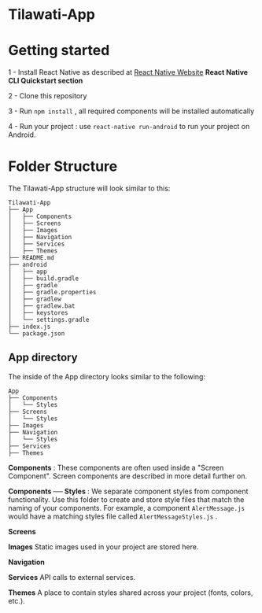 # Tilawati-App

# Getting started 

1 - Install React Native as described at [React Native Website](https://facebook.github.io/react-native/docs/getting-started.html#content)
**React Native CLI Quickstart section**

2 - Clone this repository

3 - Run `npm install` , all required components will be installed automatically

4 - Run your project : use `react-native run-android` to run your project on Android.
<!-- 
# Development guide 

- Work on the **Dev Branch** 

- switch to **Dev Branch** by running this command :  `git checkout dev`

- push all modifications to dev branch : `git push origin dev` -->

# Folder Structure 

The Tilawati-App structure will look similar to this:


```
Tilawati-App
├── App
│   ├── Components
│   ├── Screens
│   ├── Images
│   ├── Navigation
│   ├── Services
│   ├── Themes
├── README.md
├── android
│   ├── app
│   ├── build.gradle
│   ├── gradle
│   ├── gradle.properties
│   ├── gradlew
│   ├── gradlew.bat
│   ├── keystores
│   └── settings.gradle
├── index.js
└── package.json
```

## App directory
The inside of the App directory looks similar to the following:

```
App
├── Components
│   └── Styles
├── Screens
│   └── Styles
├── Images
├── Navigation
│   └── Styles
├── Services
├── Themes
```

**Components** : These components are often used inside a "Screen Component". Screen components are described in more detail further on.

**Components ── Styles** : We separate component styles from component functionality. Use this folder to create and store style files that match the naming of your components. For example, a component `AlertMessage.js` would have a matching styles file called `AlertMessageStyles.js` .

**Screens**

**Images**
Static images used in your project are stored here.

**Navigation**

**Services**
API calls to external services.

**Themes**
A place to contain styles shared across your project (fonts, colors, etc.).
